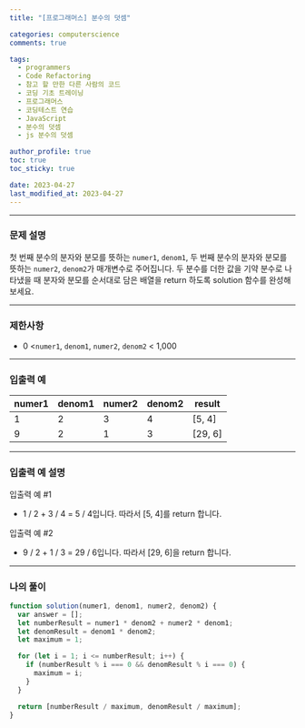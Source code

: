 ```yaml
---
title: "[프로그래머스] 분수의 덧셈"

categories: computerscience
comments: true

tags:
  - programmers
  - Code Refactoring
  - 참고 할 만한 다른 사람의 코드
  - 코딩 기초 트레이닝
  - 프로그래머스
  - 코딩테스트 연습
  - JavaScript
  - 분수의 덧셈
  - js 분수의 덧셈

author_profile: true
toc: true
toc_sticky: true

date: 2023-04-27
last_modified_at: 2023-04-27
---
```


---

### 문제 설명

첫 번째 분수의 분자와 분모를 뜻하는 `numer1`, `denom1`, 두 번째 분수의 분자와 분모를 뜻하는 `numer2`, `denom2`가 매개변수로 주어집니다. 두 분수를 더한 값을 기약 분수로 나타냈을 때 분자와 분모를 순서대로 담은 배열을 return 하도록 solution 함수를 완성해보세요.

---

### 제한사항

- 0 <`numer1`, `denom1`, `numer2`, `denom2` < 1,000

---

### 입출력 예

| numer1 | denom1 | numer2 | denom2 | result  |
| ------ | ------ | ------ | ------ | ------- |
| 1      | 2      | 3      | 4      | [5, 4]  |
| 9      | 2      | 1      | 3      | [29, 6] |

---

### **입출력 예 설명**

입출력 예 #1

- 1 / 2 + 3 / 4 = 5 / 4입니다. 따라서 [5, 4]를 return 합니다.

입출력 예 #2

- 9 / 2 + 1 / 3 = 29 / 6입니다. 따라서 [29, 6]을 return 합니다.

---

### 나의 풀이

```jsx
function solution(numer1, denom1, numer2, denom2) {
  var answer = [];
  let numberResult = numer1 * denom2 + numer2 * denom1;
  let denomResult = denom1 * denom2;
  let maximum = 1;

  for (let i = 1; i <= numberResult; i++) {
    if (numberResult % i === 0 && denomResult % i === 0) {
      maximum = i;
    }
  }

  return [numberResult / maximum, denomResult / maximum];
}
```
